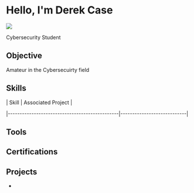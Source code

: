 # Hello, I'm Derek Case

<a href="https://www.linkedin.com"><img src="https://img.shields.io/badge/-LinkedIn-0072b1?&style=for-the-badge&logo=linkedin&logoColor=white" /></a>


Cybersecurity Student


## Objective

Amateur in the Cybersecuirty field

## Skills



| Skill                                         | Associated Project         |

|-----------------------------------------------|----------------------------|



## Tools


## Certifications




## Projects

- 
